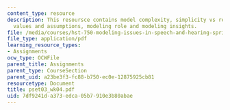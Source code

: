 ```yaml
---
content_type: resource
description: This resoursce contains model complexity, simplicity vs realism, parameter
  values and assumptions, modeling role and modeling insights.
file: /media/courses/hst-750-modeling-issues-in-speech-and-hearing-spring-2006/7df9241da373edca05b7910e3b80abae_pset03_wk04.pdf
file_type: application/pdf
learning_resource_types:
- Assignments
ocw_type: OCWFile
parent_title: Assignments
parent_type: CourseSection
parent_uid: a23be3f3-fc88-b750-ec0e-12875925cb81
resourcetype: Document
title: pset03_wk04.pdf
uid: 7df9241d-a373-edca-05b7-910e3b80abae
---
```

